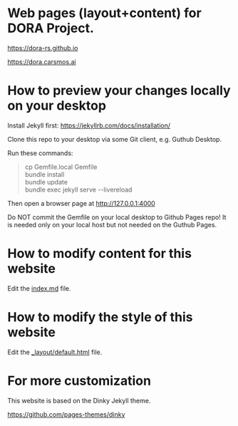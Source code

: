 # Web pages (layout+content) for DORA Project.

https://dora-rs.github.io

https://dora.carsmos.ai


# How to preview your changes locally on your desktop

Install Jekyll first: https://jekyllrb.com/docs/installation/

Clone this repo to your desktop via some Git client, e.g. Guthub Desktop.

Run these commands:

> cp Gemfile.local Gemfile \
> bundle install \
> bundle update \
> bundle exec jekyll serve --livereload

Then open a browser page at http://127.0.0.1:4000 

Do NOT commit the Gemfile on your local desktop to Github Pages repo! 
It is needed only on your local host but not needed on the Guthub Pages.


# How to modify content for this website

Edit the [index.md](/index.md) file.


# How to modify the style of this website

Edit the [_layout/default.html](/_layouts/default.html) file.


# For more customization

This website is based on the Dinky Jekyll theme.

https://github.com/pages-themes/dinky


